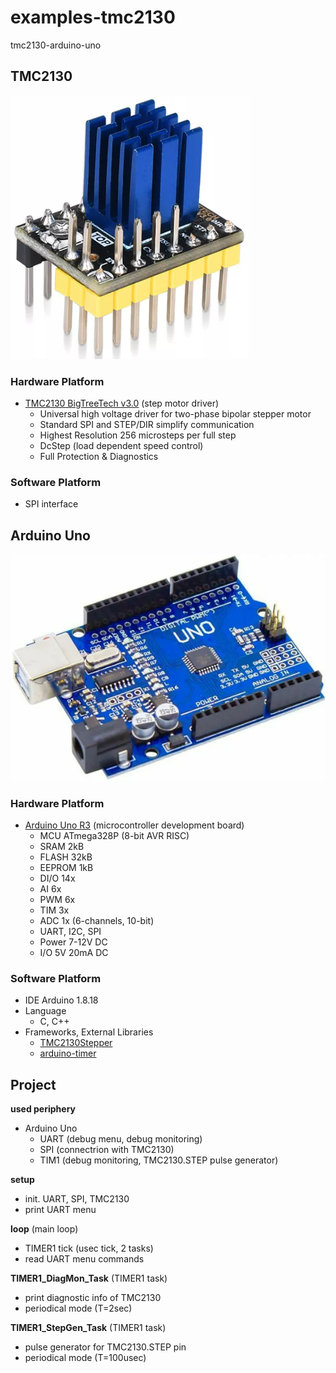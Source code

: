 # examples-tmc2130

tmc2130-arduino-uno


## TMC2130

![tmc2130 module](../000-images/tmc2130.png)

### Hardware Platform

- [TMC2130 BigTreeTech v3.0](https://github.com/bigtreetech/BIGTREETECH-TMC2130-V3.0) (step motor driver)
  - Universal high voltage driver for two-phase bipolar stepper motor
  - Standard SPI and STEP/DIR simplify communication
  - Highest Resolution 256 microsteps per full step
  - DcStep (load dependent speed control)
  - Full Protection & Diagnostics

### Software Platform

- SPI interface


## Arduino Uno

![arduino uno](./000-images/arduino-uno.png)

### Hardware Platform

- [Arduino Uno R3](https://docs.arduino.cc/hardware/uno-rev3) (microcontroller development board)
  - MCU ATmega328P (8-bit AVR RISC)
  - SRAM 2kB
  - FLASH 32kB
  - EEPROM 1kB
  - DI/O 14x
  - AI 6x
  - PWM 6x
  - TIM 3x
  - ADC 1x (6-channels, 10-bit)
  - UART, I2C, SPI
  - Power 7-12V DC
  - I/O 5V 20mA DC

### Software Platform

- IDE Arduino 1.8.18
- Language
  - C, C++
- Frameworks, External Libraries
  - [TMC2130Stepper](https://github.com/teemuatlut/TMC2130Stepper)
  - [arduino-timer](https://deepbluembedded.com/arduino-timer-library)


## Project

**used periphery**

- Arduino Uno
  - UART (debug menu, debug monitoring)
  - SPI  (connectrion with TMC2130)
  - TIM1 (debug monitoring, TMC2130.STEP pulse generator)

**setup**

- init. UART, SPI, TMC2130
- print UART menu

**loop** (main loop)

- TIMER1 tick (usec tick, 2 tasks)
- read UART menu commands

**TIMER1_DiagMon_Task** (TIMER1 task)

- print diagnostic info of TMC2130
- periodical mode (T=2sec)

**TIMER1_StepGen_Task** (TIMER1 task)

- pulse generator for TMC2130.STEP pin
- periodical mode (T=100usec)

